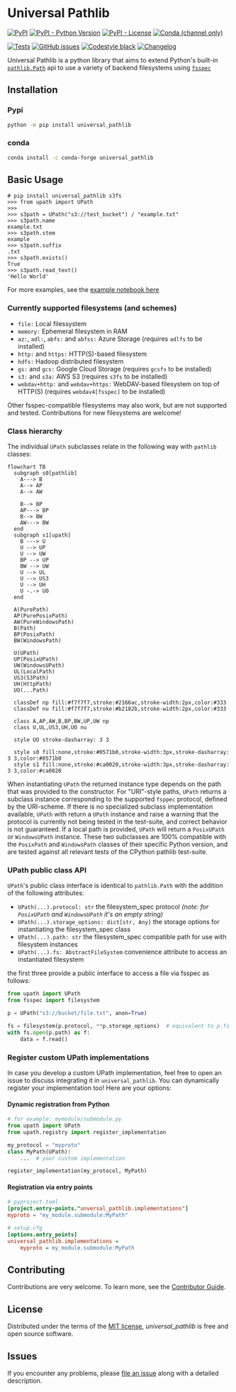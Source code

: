 # Universal Pathlib

[![PyPI](https://img.shields.io/pypi/v/universal_pathlib.svg)](https://pypi.org/project/universal_pathlib/)
[![PyPI - Python Version](https://img.shields.io/pypi/pyversions/universal_pathlib)](https://pypi.org/project/universal_pathlib/)
[![PyPI - License](https://img.shields.io/pypi/l/universal_pathlib)](https://github.com/fsspec/universal_pathlib/blob/main/LICENSE)
[![Conda (channel only)](https://img.shields.io/conda/vn/conda-forge/universal_pathlib?label=conda)](https://anaconda.org/conda-forge/universal_pathlib)

[![Tests](https://github.com/fsspec/universal_pathlib/actions/workflows/tests.yml/badge.svg)](https://github.com/fsspec/universal_pathlib/actions/workflows/tests.yml)
[![GitHub issues](https://img.shields.io/github/issues/fsspec/universal_pathlib)](https://github.com/fsspec/universal_pathlib/issues)
[![Codestyle black](https://img.shields.io/badge/code%20style-black-000000.svg)](https://github.com/psf/black)
[![Changelog](https://img.shields.io/badge/changelog-Keep%20a%20Changelog-%23E05735)](./CHANGELOG.md)

Universal Pathlib is a python library that aims to extend Python's built-in [`pathlib.Path`](https://docs.python.org/3/library/pathlib.html) api to use a variety of backend filesystems using [`fsspec`](https://filesystem-spec.readthedocs.io/en/latest/intro.html)

## Installation

### Pypi

```bash
python -m pip install universal_pathlib
```

### conda

```bash
conda install -c conda-forge universal_pathlib
```

## Basic Usage

```pycon
# pip install universal_pathlib s3fs
>>> from upath import UPath
>>>
>>> s3path = UPath("s3://test_bucket") / "example.txt"
>>> s3path.name
example.txt
>>> s3path.stem
example
>>> s3path.suffix
.txt
>>> s3path.exists()
True
>>> s3path.read_text()
'Hello World'
```

For more examples, see the [example notebook here](notebooks/examples.ipynb)

### Currently supported filesystems (and schemes)

- `file:` Local filessystem
- `memory:` Ephemeral filesystem in RAM
- `az:`, `adl:`, `abfs:` and `abfss:` Azure Storage (requires `adlfs` to be installed)
- `http:` and `https:` HTTP(S)-based filesystem
- `hdfs:` Hadoop distributed filesystem
- `gs:` and `gcs:` Google Cloud Storage (requires `gcsfs` to be installed)
- `s3:` and `s3a:` AWS S3 (requires `s3fs` to be installed)
- `webdav+http:` and `webdav+https:` WebDAV-based filesystem on top of HTTP(S) (requires `webdav4[fsspec]` to be installed)

Other fsspec-compatible filesystems may also work, but are not supported and tested.
Contributions for new filesystems are welcome!

### Class hierarchy

The individual `UPath` subclasses relate in the following way with `pathlib` classes:

```mermaid
flowchart TB
  subgraph s0[pathlib]
    A---> B
    A--> AP
    A--> AW

    B--> BP
    AP---> BP
    B--> BW
    AW---> BW
  end
  subgraph s1[upath]
    B ---> U
    U --> UP
    U --> UW
    BP --> UP
    BW --> UW
    U --> UL
    U --> US3
    U --> UH
    U -.-> UO
  end

  A(PurePath)
  AP(PurePosixPath)
  AW(PureWindowsPath)
  B(Path)
  BP(PosixPath)
  BW(WindowsPath)

  U(UPath)
  UP(PosixUPath)
  UW(WindowsUPath)
  UL(LocalPath)
  US3(S3Path)
  UH(HttpPath)
  UO(...Path)

  classDef np fill:#f7f7f7,stroke:#2166ac,stroke-width:2px,color:#333
  classDef nu fill:#f7f7f7,stroke:#b2182b,stroke-width:2px,color:#333

  class A,AP,AW,B,BP,BW,UP,UW np
  class U,UL,US3,UH,UO nu

  style UO stroke-dasharray: 3 3

  style s0 fill:none,stroke:#0571b0,stroke-width:3px,stroke-dasharray: 3 3,color:#0571b0
  style s1 fill:none,stroke:#ca0020,stroke-width:3px,stroke-dasharray: 3 3,color:#ca0020
```

When instantiating `UPath` the returned instance type depends on the path that was provided to the constructor.
For "URI"-style paths, `UPath` returns a subclass instance corresponding to the supported `fsppec` protocol, defined
by the URI-scheme. If there is no specialized subclass implementation available, `UPath` with return a `UPath` instance
and raise a warning that the protocol is currently not being tested in the test-suite, and correct behavior is not
guaranteed.
If a local path is provided, `UPath` will return a `PosixUPath` or `WindowsUPath` instance.
These two subclasses are 100% compatible with the `PosixPath` and `WindowsPath` classes of their
specific Python version, and are tested against all relevant tests of the CPython pathlib test-suite.

### UPath public class API

`UPath`'s public class interface is identical to `pathlib.Path` with the addition of the following attributes:

- `UPath(...).protocol: str` the filesystem_spec protocol _(note: for `PosixUPath` and `WindowsUPath` it's an empty string)_
- `UPath(...).storage_options: dict[str, Any]` the storage options for instantiating the filesystem_spec class
- `UPath(...).path: str` the filesystem_spec compatible path for use with filesystem instances
- `UPath(...).fs: AbstractFileSystem` convenience attribute to access an instantiated filesystem

the first three provide a public interface to access a file via fsspec as follows:

```python
from upath import UPath
from fsspec import filesystem

p = UPath("s3://bucket/file.txt", anon=True)

fs = filesystem(p.protocol, **p.storage_options)  # equivalent to p.fs
with fs.open(p.path) as f:
    data = f.read()
```

### Register custom UPath implementations

In case you develop a custom UPath implementation, feel free to open an issue to discuss integrating it
in `universal_pathlib`. You can dynamically register your implementation too! Here are your options:

#### Dynamic registration from Python

```python
# for example: mymodule/submodule.py
from upath import UPath
from upath.registry import register_implementation

my_protocol = "myproto"
class MyPath(UPath):
    ...  # your custom implementation

register_implementation(my_protocol, MyPath)
```

#### Registration via entry points

```toml
# pyproject.toml
[project.entry-points."unversal_pathlib.implementations"]
myproto = "my_module.submodule:MyPath"
```

```ini
# setup.cfg
[options.entry_points]
universal_pathlib.implementations =
    myproto = my_module.submodule:MyPath
```

## Contributing

Contributions are very welcome.
To learn more, see the [Contributor Guide](CONTRIBUTING.rst).

## License

Distributed under the terms of the [MIT license](LICENSE),
*universal_pathlib* is free and open source software.

## Issues

If you encounter any problems,
please [file an issue](https://github.com/fsspec/universal_pathlib/issues) along with a detailed description.
